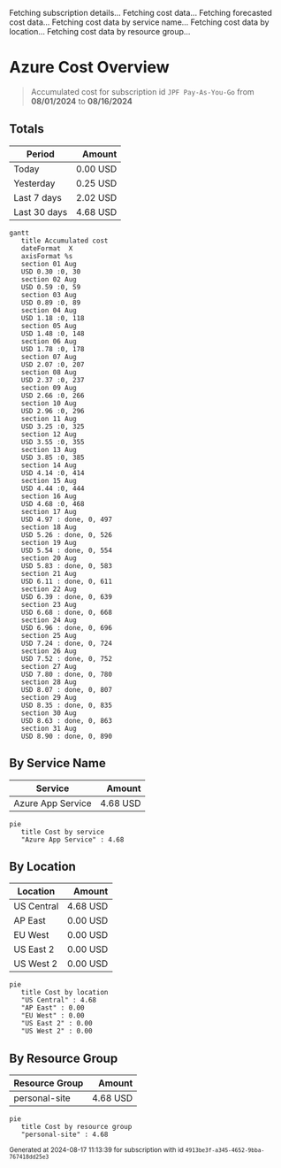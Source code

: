 Fetching subscription details...
Fetching cost data...
Fetching forecasted cost data...
Fetching cost data by service name...
Fetching cost data by location...
Fetching cost data by resource group...
# Azure Cost Overview

> Accumulated cost for subscription id `JPF Pay-As-You-Go` from **08/01/2024** to **08/16/2024**

## Totals

|Period|Amount|
|---|---:|
|Today|0.00 USD|
|Yesterday|0.25 USD|
|Last 7 days|2.02 USD|
|Last 30 days|4.68 USD|

```mermaid
gantt
   title Accumulated cost
   dateFormat  X
   axisFormat %s
   section 01 Aug
   USD 0.30 :0, 30
   section 02 Aug
   USD 0.59 :0, 59
   section 03 Aug
   USD 0.89 :0, 89
   section 04 Aug
   USD 1.18 :0, 118
   section 05 Aug
   USD 1.48 :0, 148
   section 06 Aug
   USD 1.78 :0, 178
   section 07 Aug
   USD 2.07 :0, 207
   section 08 Aug
   USD 2.37 :0, 237
   section 09 Aug
   USD 2.66 :0, 266
   section 10 Aug
   USD 2.96 :0, 296
   section 11 Aug
   USD 3.25 :0, 325
   section 12 Aug
   USD 3.55 :0, 355
   section 13 Aug
   USD 3.85 :0, 385
   section 14 Aug
   USD 4.14 :0, 414
   section 15 Aug
   USD 4.44 :0, 444
   section 16 Aug
   USD 4.68 :0, 468
   section 17 Aug
   USD 4.97 : done, 0, 497
   section 18 Aug
   USD 5.26 : done, 0, 526
   section 19 Aug
   USD 5.54 : done, 0, 554
   section 20 Aug
   USD 5.83 : done, 0, 583
   section 21 Aug
   USD 6.11 : done, 0, 611
   section 22 Aug
   USD 6.39 : done, 0, 639
   section 23 Aug
   USD 6.68 : done, 0, 668
   section 24 Aug
   USD 6.96 : done, 0, 696
   section 25 Aug
   USD 7.24 : done, 0, 724
   section 26 Aug
   USD 7.52 : done, 0, 752
   section 27 Aug
   USD 7.80 : done, 0, 780
   section 28 Aug
   USD 8.07 : done, 0, 807
   section 29 Aug
   USD 8.35 : done, 0, 835
   section 30 Aug
   USD 8.63 : done, 0, 863
   section 31 Aug
   USD 8.90 : done, 0, 890
```

## By Service Name

|Service|Amount|
|---|---:|
|Azure App Service|4.68 USD|

```mermaid
pie
   title Cost by service
   "Azure App Service" : 4.68
```

## By Location

|Location|Amount|
|---|---:|
|US Central|4.68 USD|
|AP East|0.00 USD|
|EU West|0.00 USD|
|US East 2|0.00 USD|
|US West 2|0.00 USD|

```mermaid
pie
   title Cost by location
   "US Central" : 4.68
   "AP East" : 0.00
   "EU West" : 0.00
   "US East 2" : 0.00
   "US West 2" : 0.00
```

## By Resource Group

|Resource Group|Amount|
|---|---:|
|personal-site|4.68 USD|

```mermaid
pie
   title Cost by resource group
   "personal-site" : 4.68
```

<sup>Generated at 2024-08-17 11:13:39 for subscription with id `4913be3f-a345-4652-9bba-767418dd25e3`</sup>
